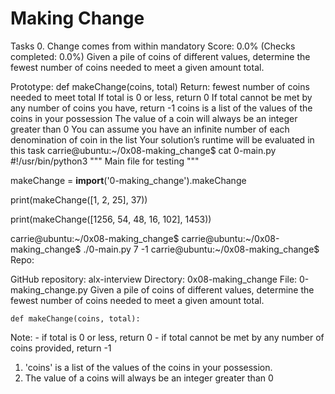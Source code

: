 # Making Change

Tasks 0. Change comes from within
mandatory
Score: 0.0% (Checks completed: 0.0%)
Given a pile of coins of different values, determine the fewest number of coins needed to meet a given amount total.

Prototype: def makeChange(coins, total)
Return: fewest number of coins needed to meet total
If total is 0 or less, return 0
If total cannot be met by any number of coins you have, return -1
coins is a list of the values of the coins in your possession
The value of a coin will always be an integer greater than 0
You can assume you have an infinite number of each denomination of coin in the list
Your solution’s runtime will be evaluated in this task
carrie@ubuntu:~/0x08-making_change$ cat 0-main.py
#!/usr/bin/python3
"""
Main file for testing
"""

makeChange = **import**('0-making_change').makeChange

print(makeChange([1, 2, 25], 37))

print(makeChange([1256, 54, 48, 16, 102], 1453))

carrie@ubuntu:~/0x08-making_change$
carrie@ubuntu:~/0x08-making_change$ ./0-main.py
7
-1
carrie@ubuntu:~/0x08-making_change$
Repo:

GitHub repository: alx-interview
Directory: 0x08-making_change
File: 0-making_change.py
Given a pile of coins of different values, determine the fewest number of coins needed to meet
a given amount total.

```
def makeChange(coins, total):
```

Note: - if total is 0 or less, return 0 - if total cannot be met by any number of coins provided, return -1

1. 'coins' is a list of the values of the coins in your possession.
2. The value of a coins will always be an integer greater than 0
